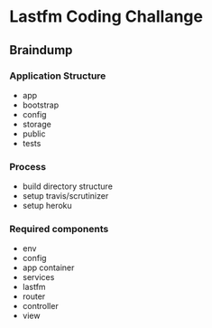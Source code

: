 # Lastfm Coding Challange

## Braindump

### Application Structure

- app
- bootstrap
- config
- storage
- public
- tests

### Process

- build directory structure
- setup travis/scrutinizer
- setup heroku

### Required components
- env
- config
- app container
 - services
  - lastfm
 - router
- controller
- view
